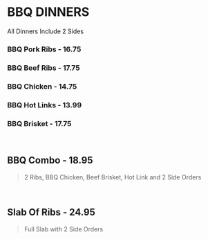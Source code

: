 # BBQ DINNERS

<Banner>All Dinners Include 2 Sides</Banner>

### BBQ Pork Ribs - 16.75
### BBQ Beef Ribs - 17.75
### BBQ Chicken - 14.75
### BBQ Hot Links - 13.99
### BBQ Brisket - 17.75

<br>

## BBQ Combo - 18.95
> 2 Ribs, BBQ Chicken, Beef Brisket, Hot Link and 2 Side Orders

<br>

## Slab Of Ribs - 24.95
> Full Slab with 2 Side Orders

<Disclaimer/>
<Available/>